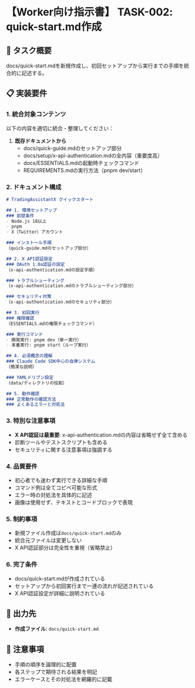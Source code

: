 # 【Worker向け指示書】 TASK-002: quick-start.md作成

## 🎯 タスク概要
docs/quick-start.mdを新規作成し、初回セットアップから実行までの手順を統合的に記述する。

## 📋 実装要件

### 1. 統合対象コンテンツ
以下の内容を適切に統合・整理してください：

1. **既存ドキュメントから**
   - docs/quick-guide.mdのセットアップ部分
   - docs/setup/x-api-authentication.mdの全内容（重要度高）
   - docs/ESSENTIALS.mdの起動時チェックコマンド
   - REQUIREMENTS.mdの実行方法（pnpm dev/start）

### 2. ドキュメント構成
```markdown
# TradingAssistantX クイックスタート

## 1. 環境セットアップ
### 前提条件
- Node.js 18以上
- pnpm
- X（Twitter）アカウント

### インストール手順
（quick-guide.mdのセットアップ部分）

## 2. X API認証設定
### OAuth 1.0a認証の設定
（x-api-authentication.mdの設定手順）

### トラブルシューティング
（x-api-authentication.mdのトラブルシューティング部分）

### セキュリティ対策
（x-api-authentication.mdのセキュリティ部分）

## 3. 初回実行
### 権限確認
（ESSENTIALS.mdの権限チェックコマンド）

### 実行コマンド
- 開発実行: pnpm dev（単一実行）
- 本番実行: pnpm start（ループ実行）

## 4. 必須概念の理解
### Claude Code SDK中心の自律システム
（簡潔な説明）

### YAMLドリブン設定
（data/ディレクトリの役割）

## 5. 動作確認
### 正常動作の確認方法
### よくあるエラーと対処法
```

### 3. 特別な注意事項
- **X API認証は最重要**: x-api-authentication.mdの内容は省略せず全て含める
- 診断ツールやテストスクリプトも含める
- セキュリティに関する注意事項は強調する

### 4. 品質要件
- 初心者でも迷わず実行できる詳細な手順
- コマンド例は全てコピペ可能な形式
- エラー時の対処法を具体的に記述
- 画像は使用せず、テキストとコードブロックで表現

### 5. 制約事項
- 新規ファイル作成は`docs/quick-start.md`のみ
- 統合元ファイルは変更しない
- X API認証部分は完全性を重視（省略禁止）

### 6. 完了条件
- docs/quick-start.mdが作成されている
- セットアップから初回実行まで一連の流れが記述されている
- X API認証設定が詳細に説明されている

## 📂 出力先
- **作成ファイル**: `docs/quick-start.md`

## 🚨 注意事項
- 手順の順序を論理的に配置
- 各ステップで期待される結果を明記
- エラーケースとその対処法を網羅的に記載